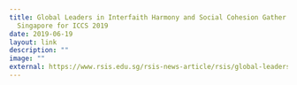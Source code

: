 ```yaml
---
title: Global Leaders in Interfaith Harmony and Social Cohesion Gather in
  Singapore for ICCS 2019
date: 2019-06-19
layout: link
description: ""
image: ""
external: https://www.rsis.edu.sg/rsis-news-article/rsis/global-leaders-in-interfaith-harmony-and-social-cohesion-gather-in-singapore-for-international-conference-on-cohesive-societies/?doing_wp_cron=1654757920.3341479301452636718750#.XRGTFugzbIV
---
```

